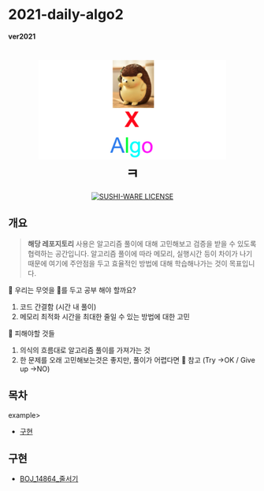 # 2021-daily-algo2

**ver2021**

<h1 align="center">
	<img src="Hedgehog.png" alt="Hedgehog" width="380" />
	<br> ㅋ
</h1>

<p align="center">
  <a href="https://github.com/MakeNowJust/sushi-ware">
    <img src="https://img.shields.io/badge/license-SUSHI--WARE%F0%9F%8D%A3-blue.svg" alt="SUSHI-WARE LICENSE">
  </a>
</p>

## 개요

>  **해당 레포지토리** 사용은 알고리즘 풀이에 대해 고민해보고 검증을 받을 수 있도록 협력하는 공간입니다. 알고리즘 풀이에 따라 메모리, 실행시간 등이 차이가 나기 때문에 여기에 주안점을 두고 효율적인 방법에 대해 학습해나가는 것이 목표입니다.



📕 우리는 무엇을 🎯를 두고 공부 해야 할까요?

1. 코드 간결함 (시간 내 풀이)
2. 메모리 최적화 시간을 최대한 줄일 수 있는 방법에 대한 고민



💨 피해야할 것들

1. 의식의 흐름대로 알고리즘 풀이를 가져가는 것
2. 한 문제를 오래 고민해보는것은 좋지만, 풀이가 어렵다면 👀 참고 (Try  →OK / Give up →NO)



## 목차

example>

- [구현](#구현)



## 구현

- [BOJ_14864_줄서기](./구현/줄서기/BOJ_14864_줄서기.java)
